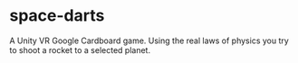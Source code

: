 # space-darts
A Unity VR Google Cardboard game. Using the real laws of physics you try to shoot a rocket to a selected planet.
